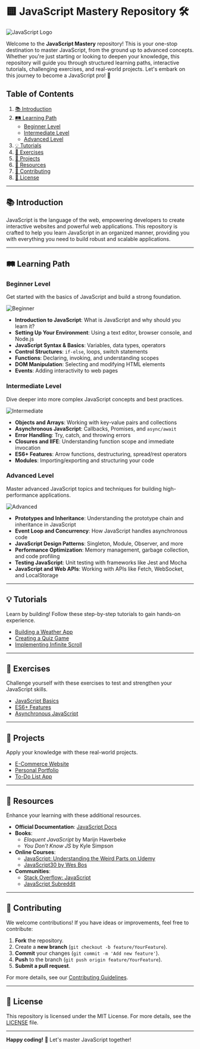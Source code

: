 # 🟨 JavaScript Mastery Repository 🛠️

![JavaScript Logo](https://upload.wikimedia.org/wikipedia/commons/6/6a/JavaScript-logo.png)

Welcome to the **JavaScript Mastery** repository! This is your one-stop destination to master JavaScript, from the ground up to advanced concepts. Whether you're just starting or looking to deepen your knowledge, this repository will guide you through structured learning paths, interactive tutorials, challenging exercises, and real-world projects. Let's embark on this journey to become a JavaScript pro! 🚀

## Table of Contents

1. [📚 Introduction](#-introduction)
2. [🛤️ Learning Path](#-learning-path)
   - [Beginner Level](#beginner-level)
   - [Intermediate Level](#intermediate-level)
   - [Advanced Level](#advanced-level)
3. [💡 Tutorials](#-tutorials)
4. [🎯 Exercises](#-exercises)
5. [🔧 Projects](#-projects)
6. [📖 Resources](#-resources)
7. [👥 Contributing](#-contributing)
8. [📜 License](#-license)

---

## 📚 Introduction

JavaScript is the language of the web, empowering developers to create interactive websites and powerful web applications. This repository is crafted to help you learn JavaScript in an organized manner, providing you with everything you need to build robust and scalable applications.

---

## 🛤️ Learning Path

### Beginner Level

Get started with the basics of JavaScript and build a strong foundation.

![Beginner](https://img.shields.io/badge/Level-Beginner-brightgreen)

- **Introduction to JavaScript**: What is JavaScript and why should you learn it?
- **Setting Up Your Environment**: Using a text editor, browser console, and Node.js
- **JavaScript Syntax & Basics**: Variables, data types, operators
- **Control Structures**: `if-else`, loops, switch statements
- **Functions**: Declaring, invoking, and understanding scopes
- **DOM Manipulation**: Selecting and modifying HTML elements
- **Events**: Adding interactivity to web pages

### Intermediate Level

Dive deeper into more complex JavaScript concepts and best practices.

![Intermediate](https://img.shields.io/badge/Level-Intermediate-yellow)

- **Objects and Arrays**: Working with key-value pairs and collections
- **Asynchronous JavaScript**: Callbacks, Promises, and `async/await`
- **Error Handling**: Try, catch, and throwing errors
- **Closures and IIFE**: Understanding function scope and immediate invocation
- **ES6+ Features**: Arrow functions, destructuring, spread/rest operators
- **Modules**: Importing/exporting and structuring your code

### Advanced Level

Master advanced JavaScript topics and techniques for building high-performance applications.

![Advanced](https://img.shields.io/badge/Level-Advanced-red)

- **Prototypes and Inheritance**: Understanding the prototype chain and inheritance in JavaScript
- **Event Loop and Concurrency**: How JavaScript handles asynchronous code
- **JavaScript Design Patterns**: Singleton, Module, Observer, and more
- **Performance Optimization**: Memory management, garbage collection, and code profiling
- **Testing JavaScript**: Unit testing with frameworks like Jest and Mocha
- **JavaScript and Web APIs**: Working with APIs like Fetch, WebSocket, and LocalStorage

---

## 💡 Tutorials

Learn by building! Follow these step-by-step tutorials to gain hands-on experience.

- [Building a Weather App](./tutorials/weather-app.md)
- [Creating a Quiz Game](./tutorials/quiz-game.md)
- [Implementing Infinite Scroll](./tutorials/infinite-scroll.md)

---

## 🎯 Exercises

Challenge yourself with these exercises to test and strengthen your JavaScript skills.

- [JavaScript Basics](./exercises/js-basics.md)
- [ES6+ Features](./exercises/es6-features.md)
- [Asynchronous JavaScript](./exercises/async-js.md)

---

## 🔧 Projects

Apply your knowledge with these real-world projects.

- [E-Commerce Website](./projects/e-commerce.md)
- [Personal Portfolio](./projects/portfolio.md)
- [To-Do List App](./projects/todo-app.md)

---

## 📖 Resources

Enhance your learning with these additional resources.

- **Official Documentation**: [JavaScript Docs](https://developer.mozilla.org/en-US/docs/Web/JavaScript)
- **Books**:
  - *Eloquent JavaScript* by Marijn Haverbeke
  - *You Don’t Know JS* by Kyle Simpson
- **Online Courses**:
  - [JavaScript: Understanding the Weird Parts on Udemy](https://www.udemy.com/course/understand-javascript/)
  - [JavaScript30 by Wes Bos](https://javascript30.com/)
- **Communities**:
  - [Stack Overflow: JavaScript](https://stackoverflow.com/questions/tagged/javascript)
  - [JavaScript Subreddit](https://www.reddit.com/r/javascript/)

---

## 👥 Contributing

We welcome contributions! If you have ideas or improvements, feel free to contribute:

1. **Fork** the repository.
2. Create a **new branch** (`git checkout -b feature/YourFeature`).
3. **Commit** your changes (`git commit -m 'Add new feature'`).
4. **Push** to the branch (`git push origin feature/YourFeature`).
5. **Submit a pull request**.

For more details, see our [Contributing Guidelines](./CONTRIBUTING.md).

---

## 📜 License

This repository is licensed under the MIT License. For more details, see the [LICENSE](./LICENSE) file.

---

**Happy coding!** 🎉 Let's master JavaScript together!
